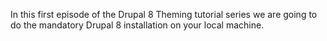<!--
{
"name" : "install",
"version" : "0.1",
"title" : "Install",
"description" : "Drupal 8 Theming, Part 1",
"homepage" : "https://www.youtube.com/playlist?list=PLUBR53Dw-Ef818EUxzNoWKcQ7PYUXpFFA",
"freshnessDate" : 2015-12-10,
"license" : "Standard YouTube License"
}
-->

<!-- @section, "title" : "Part 00 - Installing Drupal 8" -->

In this first episode of the Drupal 8 Theming tutorial series we are going to do the mandatory Drupal 8 installation on your local machine.
		
<!-- @asset, "contentType": "outlearn/video", "provider": "youtube", "url": "https://www.youtube.com/embed/XOV8VNTAvek" -->
